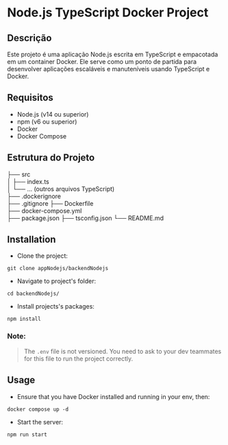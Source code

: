 # Node.js TypeScript Docker Project

## Descrição

Este projeto é uma aplicação Node.js escrita em TypeScript e empacotada em um container Docker. Ele serve como um ponto de partida para desenvolver aplicações escaláveis e manuteníveis usando TypeScript e Docker.

## Requisitos

- Node.js (v14 ou superior)
- npm (v6 ou superior)
- Docker
- Docker Compose

## Estrutura do Projeto

├── src  
│ ├── index.ts  
│ └── ... (outros arquivos TypeScript)  
├── .dockerignore  
├── .gitignore 
├── Dockerfile  
├── docker-compose.yml  
├── package.json 
├── tsconfig.json 
└── README.md  


## Installation

- Clone the project:
```shell
git clone appNodejs/backendNodejs
```
- Navigate to project's folder:
```shell
cd backendNodejs/
```
- Install projects's packages:
```shell
npm install
```

### Note:
> The `.env` file is not versioned. You need to ask to your dev teammates for this file to run the project correctly.

## Usage

- Ensure that you have Docker installed and running in your env, then:
```shell
docker compose up -d
```
- Start the server:
```shell
npm run start
```
